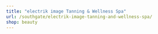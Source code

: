 ```yaml
---
title: "electrik image Tanning & Wellness Spa"
url: /southgate/electrik-image-tanning-and-wellness-spa/
shop: beauty
---
```

